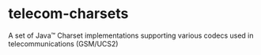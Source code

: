 # telecom-charsets
A set of Java™ Charset implementations supporting various codecs used in telecommunications (GSM/UCS2)
